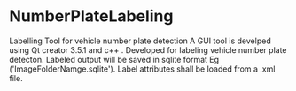 # NumberPlateLabeling
Labelling Tool for vehicle number plate detection
A GUI tool is develped using Qt creator 3.5.1 and c++ . Developed for labeling vehicle number plate detecton. 
Labeled output will be saved in sqlite format Eg ('ImageFolderNamge.sqlite'). Label attributes shall be loaded from a .xml file.


